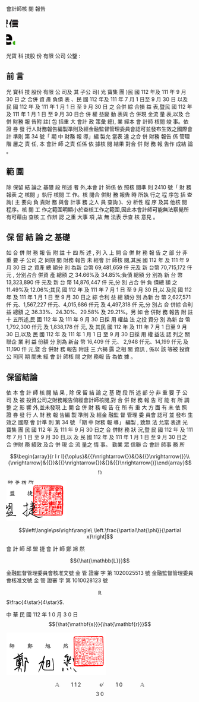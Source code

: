 會計師核 閱 報告

![0_image_0.png](0_image_0.png)

![0_image_1.png](0_image_1.png)

光寶 科 技股 份 有限 公司 公鑒 :

## 前 言

 光 寶科 技 股份 有限 公 司及 其 子公 司( 光 寶集 團 )民 國 112 年及 111 年 9 月 30 日 之 合併 資 產 負債 表 、民 國 112 年及 111 年 7 月 1 日至 9 月 30 日 以及 民 國 112 年 及 111 年 1 月 1 日 至 9 月 30 日 之 合併 綜 合損 益 表,暨民 國 112 年 及 111 年 1 月 1 日 至 9 月 30 日合 併 權 益變 動 表與 合 併現 金流 量 表,以及 合 併 財務 報 告附 註( 包 括重 大 會計 政 策彙 總), 業 經本 會 計師 核閱 竣 事。依證 券 發 行人財務報告編製準則及經金融監督管理委員會認可並發布生效之國際會計 準則 第 34 號「 期 中 財務 報 導」編 製允 當表 達 之合 併 財務 報告 係 管理 階 層之 責 任, 本 會計 師 之責 任係 依 據核 閱 結果 對合 併 財 務 報 告作 成結 論 。

## 範 圍

 除 保留 結 論之 基礎 段 所述 者 外,本會 計 師係 依 照核 閱準 則 2410 號「 財 務 報表 之 核閱 」執行 核閱 工 作。核 閱合 併財 務 報告 時 所執 行之 程 序包 括 查詢( 主 要向 負 責財 務 與會 計事 務 之人 員 查詢 )、分 析性 程 序 及其 他核 閱 程序。核 閱 工 作之範圍明顯小於查核工作之範圍,因此本會計師可能無法察覺所有可藉由 查核 工 作辨 認 之重 大事 項 ,故 無 法表 示查 核 意見 。

## 保 留 結 論 之 基礎

 如 合 併 財 務 報 告 附 註 十 四 所 述 , 列 入 上 開 合 併 財 務 報 告 之 部 分 非 重 要 子 公司 之 同期 間 財務 報告 未 經會 計 師核 閱,其民 國 112 年 及 111 年 9 月 30 日 之 資產 總 額分 別 為新 台幣 69,481,659 仟 元及 新 台幣 70,715,172 仟元 , 分別占合 併資 產 總額 之 34.66%及 34.85%;負債 總額 分 別為 新 台 幣 13,323,890 仟 元及 新 台 幣 14,876,447 仟 元,分 別 占合 併 負 債總 額 之 11.49%及 12.06%;其民 國 112 年 及 111 年 7 月 1 日 至 9 月 30 日,以 及民 國 112 年 及 111 年 1 月 1 日 至 9 月 30 日之 綜 合利 益 總 額分 別 為新 台 幣 2,627,571 仟 元、1,567,227 仟元、4,015,686 仟元 及 4,497,318 仟 元,分 別占 合 併綜 合利 益 總額 之 36.33%、24.30%、29.58%
及 29.21%。另 如 合 併財 務 報告 附 註十 五所述,民 國 112 年 及 111 年 9 月 30 日採 用 權益 法 之投 資分 別 為新 台 幣 1,792,300 仟元 及 1,838,178 仟 元, 及 其民 國 112 年 及 111 年 7 月 1 日至 9 月 30 日,以及 民 國 112 年 及 111 年 1 月 1 日 至 9 月 30 日採 用 權 益法 認 列之 關 聯企 業 利 益 份額 分 別為 新台 幣 16,409 仟 元、 2,948 仟元、14,199 仟元 及 11,190 仟 元,暨 合 併財 務 報告 附註 三 六揭 露 之相 關 資訊 , 係以 該 等被 投資 公 司同 期 間未 經 會 計 師核 閱 之財 務報 告 為依 據 。

## 保留結論

 依 本 會 計 師 核 閱 結 果 , 除 保 留 結 論 之 基 礎 段 所 述 部 分 非 重 要 子 公 司 及 被 投資公司之財務報告倘經會計師核閱,對 合 併 財 務 報 告 可 能 有 所 調 整 之 影 響 外,並未發現 上 開 合 併 財 務 報 告 在 所 有 重 大 方 面 有 未 依 照 證 券 發 行 人 財 務 報 告編 製 準則 及 經金 融監 督 管理 委 員會 認可 並 發布 生 效之 國際 會 計準 則 第 34 號 「期 中 財務 報 導」 編製 , 致無 法 允當 表達 光 寶集 團 民 國 112 年 及 111 年 9 月 30 日之 合 併財 務 狀 況,暨 民 國 112 年 及 111 年 7 月 1 日 至 9 月 30 日,以 及 民 國 112 年 及 111 年 1 月 1 日 至 9 月 30 日之 合 併財 務 績效 及合 併 現 金 流 量之 情 事。 勤業 眾 信聯 合 會計 師事 務 所

$$\begin{array}{r l r l}{\oplus}&{{}\nrightarrow{}}&{}&{{}\nrightarrow{}}\\ {\nrightarrow}&{{}}&{{}\nrightarrow{}}&{}&{{}\nrightarrow{}}\end{array}$$
$${\mathfrak{f}}{\mathfrak{h}}$$

![1_image_1.png](1_image_1.png)

$$\left\langle\psi\right\rangle\ \left.\frac{\partial\hat{\phi}}{\partial x}\right|$$

會 計 師 邱 盟 捷 會 計 師 鄭 旭 然

$${\hat{\mathbb{L}}}$$

金融監督管理委員會核准文號 金 管 證審 字 第 1020025513 號 金融監督管理委員會核准文號 金 管 證審 字 第 1010028123 號

$${\mathbb{R}}$$
$\frac{4\star}{4\star}$. 

中 華 民 國 112 年 1 0 月 3 0 日
$${\hat{\mathbf{s}}}{\hat{\mathbf{r}}}$$

![1_image_0.png](1_image_0.png)

$$\mathbb{A}\qquad1\;1\;2\qquad\quad\nleftarrow\qquad1\;0\qquad\quad\mathbb{A}$$
$$3\;0$$

